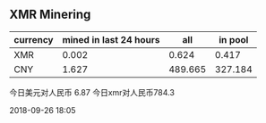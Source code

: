 ## XMR Minering

|currency|mined in last 24 hours|all|in pool|
|---|---|---|---|
|XMR|0.002|0.624|0.417|
|CNY|1.627|489.665|327.184|

今日美元对人民币 6.87	今日xmr对人民币784.3


2018-09-26 18:05